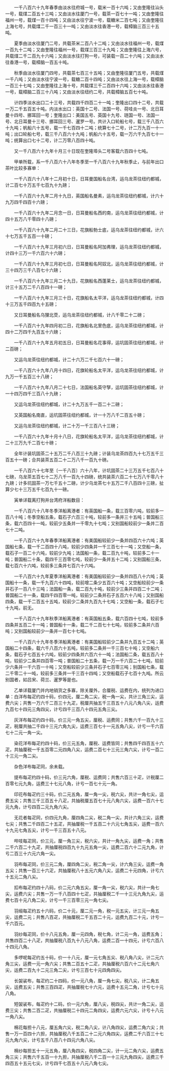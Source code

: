 <!-- { "loadSidebar": true } -->
　　一千八百六十九年春季由淡水往府城一号，载米一百十六吨；又由奎隆往汕头一号，载煤二百五十三吨；又由淡水往厦门一号，载茶一百七十一吨；又由奎隆往福州一号，载煤一百十四吨；又由淡水往宁波一号，载糖米二百七吨；又由奎隆往上海七号，共载煤二千一百三十一吨；又由淡水往香港一号，载樟脑三百三十五吨。

　　夏季由淡水往厦门二号，共载茶米二百八十二吨；又由淡水往福州一号，载煤一百九十二吨；又由奎隆往福州一号，载煤三百三十九吨；又由奎隆往上海六号，共载煤二千二百九十六吨；又由淡水往打狗一号，可装载一百二十六吨；又由淡水往香港一号，载樟脑一百五十吨。

　　秋季由淡水往厦门四号，共载茶七百三十五吨；又由奎隆往厦门五号，共载煤一千八吨；又由淡水往宁波一号，载糖二百十四吨；又由淡水往上海一号，载樟脑一百三十七吨；又由奎隆往上海十号，共载煤三千二百四十六吨；又由淡水往香港一号，载樟脑二百三十八吨；又由淡水往纽约二号，共载樟脑五百七十吨。

　　计四季淡水出口二十三号，共载四千四百二十一吨；奎隆出口四十二号，共载一万二千五百五十吨。内淡水出口：英国十二号、法国一号、荷哇炎一号、北日耳曼十四号、挪耳回一号；奎隆出口：美国五号、英国十九号、琏国一号、法国一号、北日耳曼十三号、挪耳回三号、暹罗一号。共计入口轮船七号，载三千八百六十九吨；帆船六十五号，载一千七百四十二吨；统算七十二号，计二万九百一十一吨；出口轮船七号，载三千八百六十九吨；帆船六十五号，载一万六千九百七十一吨；统算出口七十二号，计二万零八百四十吨。

　　又一千八百六十九年十月三十日现在奎隆埠头二号客载六百四十七吨。

　　甲单所载，系一千八百六十八年冬季至一千八百六十九年秋季止，与前年出口茶叶比较多寡单：

　　一千八百六十八年十二月初十日，日耳曼国船名台湾，运乌龙茶往纽约都城，计二百七十万五千七百九十九磅；

　　一千八百六十九年二月十九日，英国船名曼素，运乌龙茶往纽约都城，计六十九万四千四百十六磅；

　　一千八百六十九年二月念一日，日耳曼船名西的南，运乌龙茶往纽约都城，计四十五万八千零四十八磅；

　　一千八百六十九年二月二十三日，花旗船勃士底，运乌龙茶往纽约都城，计六十七万五千五百一十磅；

　　一千八百六十九年三月初六日，日耳曼船名阿加弗理，运乌龙茶往纽约都城，计四十三万一千六百六十六磅；

　　一千八百六十九年三月初七日，日耳曼船名阿奴北，运乌龙茶往纽约都城，计三十四万三千八百七十六磅；

　　一千八百六十九年三月二十九日，花旗船名西蓬莱士，运乌龙茶往纽约都城，计三十五万二千八百四十一磅；

　　一千八百六十九年三月三十日，花旗船名太平洋，运乌龙茶往纽约都城，计四十三万五千四百九十五磅；

　　又日耳曼船名乌狸北茭，运乌龙茶往纽约都城，计八千零二十二磅；

　　一千八百六十九年四月初二日，花旗船名北里色底，运乌龙茶往纽约都城，计四十二万四千九百五十六磅；

　　一千八百六十九年五月初五日，日耳曼船名花事得，运坑固茶往纽约都城，计二百磅；

　　又运乌龙茶往纽约都城，计二十六万二千七百六十一磅；

　　一千八百六十九年八月十四日，花旗轮船名太平洋，运乌龙茶往纽约都城，计九万一千五百三十八磅；

　　一千八百六十九年八月二十七日，法国船名英守孥，运坑固茶往纽约都城，计一十四万四千三百八十九磅；

　　又运乌龙茶往纽约都城，计二十九万五千一百二十二磅；

　　又英国船名南直，运坑固茶往纽约都城，计一十万八千二百五十磅；

　　又运乌龙茶往纽约都城，计二十万一千三百八十三磅；

　　一千八百六十九年十月十八日，花旗轮船名太平洋，运乌龙茶往纽约都城，计二十三万九千二百七十磅；

　　全年计装坑固茶二十五万二千八百三十九磅；计装乌龙茶四百九十七万五千三百五十一磅；合共装茶五百二十二万八千一百九十磅。

　　一千八百六十七年至〔一千八百〕六十八年，计坑固茶二十三万五千七百八十七磅，乌龙茶五百七十二万八千一百九十四磅，统共装茶六百二十七万八千零八十九磅；计多坑固茶一万七千五十二磅，计少乌龙茶七十五万二千八百四十三磅，扯算少七十三万五千七百九十一磅。

　　寅单详载离打狗并台湾府洋船数目：

　　一千八百六十八年冬季洋船离港者：有英国船一条，载三百零六吨，较前多一百八十吨；冬季空船五条，载石子六百三十吨，较前多一条并三十五吨；普国船三条，载六百四十一吨，较前少五条并一千零九十七吨；又别国船较前少一条并二百七十二吨。

　　一千八百六十九年春季洋船离港者：有美国船较前少一条并四百六十六吨；英国船七条，载一千二百四十八吨，较前少四条并一千三百七十一吨；又空船一条，载石子一百二十六吨，较前少九吨；法国船一条，载二百九十吨，较前多二十一吨；普国船二十条，载四千三百零七吨，较前少一条并五十二吨；又别国船三条，载七百六十六吨，较前多三条并七百六十六吨。

　　一千八百六十九年夏季洋船离港者：有美国船较前少一条并四百八十六吨；英国船十一条，载一千九百六十四吨，较前增二条少五百六十吨；又空船较前少一条并石子一百八十三吨；法国船一条，载二百九十吨，较前少三条并四百二十二吨；普国船二十一条，载四千四百零一吨，较前少二条并石子五百六十八吨；又别国船四条，载一千二百五十五吨，较前少二条并九百九十七吨；又空船一条，载石子七十九吨，前无。

　　一千八百六十九年秋季洋船离港者：有英国船五条，载六百四十七吨，较前多四条并五百二十一吨；普国船十一条，载二千二百七十七吨，较前多二条并六百吨；又别国船较前少一条并一百七十七吨。

　　一千八百六十九年冬季洋船离港者：有美国船较前少二条并九百五十二吨；英国船二十四条，载六千八百六十五吨，较前多二条并一千三百七十吨；又空船六条，载石子七百五十六吨，较前少四条并六百六十一吨；法国船二条，载五百八十吨，较前少二条并四百零一吨；普国船二十五条，载一万一千六百二十七吨，较前少六条并一千六百一十吨；又空船较前少三条并石子七百零三吨；别国船七条，载二千零二十一吨，较前多三条并一千三百十四吨；又空船载石子七百十九吨。所云别国者，如吕宋、荷兰、暹罗等是也。

　　乙单详载厦门并内地销货之多寡，除关厘外，合厘税、运费在内，统列为进口单：白洋布每疋约四十码，价四元，厘二角二尖，税一角一尖，共计三角三尖，运费六尖；共售一万六千二百三十九疋，税厘共抽五千三百五十八元八角八尖，运费九百七十四元三角四尖，计亏四千三百八十四元五角三尖。

　　灰洋布每疋约四十码，价三元一角五尖，厘税、运费同；共售六千一百九十三疋，税厘共抽二千四十三元六角九尖，运费三百七十一元五角八尖，计亏一千六百七十二元一角一尖。

　　染花洋布每疋约四十码，价三元五角，厘税、运费皆同；共售四千四百五十六疋，共抽厘税一千五百零二元四角八尖，运费二百七十三元三角六尖，计亏一百二十三元一角二尖。

　　杂色洋布每疋同，余未载。

　　提布每疋约四十码，价三元六角，厘税、运费同；共售六百三十疋，计税厘二百零七元九角，运费三十七元八角，计亏一百七十元一角。

　　印花布每疋约三十码，价二元五角，厘一角一尖，税六尖，共计一角七尖，运费五尖；共售三千三百五十八疋，共抽税厘五百七十元八角六尖，运费一百六十七元九角，计亏四百二元九角六尖。

　　无花者每疋同，价四元九角，厘四角二尖，税二角一尖，共计六角三尖，运费七尖；共售二千四百二十五疋，共抽厘税一千五百二十六元七角五尖，运费一百六十九元七角五尖，计亏一千三百五十八元。

　　哔吱每疋同，价三元，厘一角三尖，税六尖，共计一角九尖，运费一角；共售二千六百二十九疋，共抽厘税四百九十九元五角一尖，运费二百六十二元九角，计亏二百三十六元六角一尖。

　　羽布每疋同，价三元二角，厘四角二尖，税二角一尖，计六角三尖，运费一角五尖；共售一百三十六疋，共抽厘税八十五元六角八尖，运费二十元四角，计亏六十五元二角八尖。

　　扣布每疋约四十八码，价二元六角五尖，厘一角一尖，税六尖，共计一角七尖，运费六尖；共售一万一千八百四十七疋，共抽厘税二千一十三元九角九尖，运费七百十元八角二尖，计亏一千三百零三元一角七尖。

　　羽缎每疋约五十六码，价二十元，厘二元一角，税一元五尖，计三元一角五尖，运费二元；共售八百疋，共抽厘税二千五百二十元，运费九百二十元，计亏一千六百元。

　　羽纱每疋同，价十八元五角，厘一元四角，税七角，计二元一角，运费五角；共售四百二十八疋，共抽厘税八百九十八元八角，运费二百一十四元，计亏六百八十四元八角。

　　多啰呢每疋约五十码，价一十八元，厘一元七角五尖、税八角八尖，计二元六角三尖，运费一元一角六尖；共售二百五十二疋，共抽厘税六百六十二元七角六尖，运费二百九十二元三角二尖，计亏三百七十元四角四尖。

　　长袈裟布，每疋约二十四码，价一元八角，厘一角七尖，税八尖，计二角五尖，运费五尖；共售三百四疋，共抽厘税七十六元，运费十五元二角，计亏七十元八角。

　　短袈裟布，每疋约十二码，价一元六角，厘八尖，税四尖，共计一角二尖，运费三尖；共售二百二疋，共抽厘税二十四元二角四尖，运费六元六尖，计亏十八元一角八尖。

　　棉花每担十八元，厘五角六尖，税二角八尖，计八角四尖，运费二角六尖；共售一万一百四十六担，共抽厘税八千五百二十二元六角四尖，运费二千六百三十七元九角六尖，计亏五千八百八十四元六角八尖。

　　棉纱每担五十一元五角，厘八角四尖，税四角二尖，计一元二角六尖，运费五角三尖；共售六千五百一十九担，共抽厘税八千二百一十三元九角四尖，运费三千四百五十五元七尖，计亏四千七百五十八元八角七尖。

